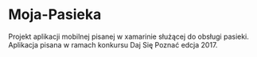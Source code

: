 # Moja-Pasieka
Projekt aplikacji mobilnej pisanej w xamarinie służącej do obsługi pasieki. Aplikacja pisana w ramach konkursu Daj Się Poznać edcja 2017.
